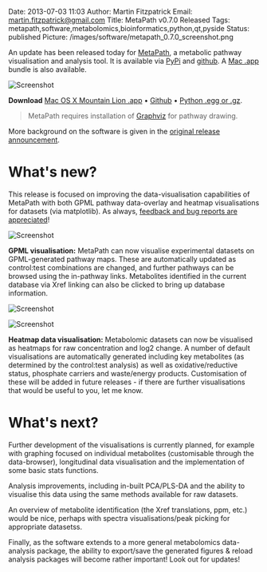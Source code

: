 Date: 2013-07-03 11:03
Author: Martin Fitzpatrick
Email: martin.fitzpatrick@gmail.com
Title: MetaPath v0.7.0 Released	
Tags: metapath,software,metabolomics,bioinformatics,python,qt,pyside
Status: published
Picture: /images/software/metapath_0.7.0_screenshot.png

An update has been released today for [MetaPath][metapath-github], a metabolic pathway visualisation and analysis tool. It is available  via [PyPi][metapath-pypi] and [github][metapath-github]. A [Mac .app][metapath-macapp] bundle is also available.

<!-- PELICAN_END_SUMMARY -->

![Screenshot](/images/software/metapath_0.7.0_screenshot.png)

**Download** [Mac OS X Mountain Lion .app][metapath-macapp] &bull; [Github][metapath-github] &bull; [Python .egg or .gz][metapath-pypi].

> MetaPath requires installation of [Graphviz][graphviz] for pathway drawing.

More background on the software is given in the [original release announcement][metapath-release-initial].

# What's new?

This release is focused on improving the data-visualisation capabilities of MetaPath with both GPML pathway data-overlay and heatmap visualisations for datasets (via matplotlib). As always, [feedback and bug reports are appreciated][metapath-github-issues]!

![Screenshot](/images/software/metapath_0.7.0_screenshot-1.png)

**GPML visualisation:** MetaPath can now visualise experimental datasets on GPML-generated pathway maps. These are automatically updated as control:test combinations are changed, and further pathways can be browsed using the in-pathway links. Metabolites identified in the current database via Xref linking can also be clicked to bring up database information.

![Screenshot](/images/software/metapath_0.7.0_screenshot-3.png)

![Screenshot](/images/software/metapath_0.7.0_screenshot-2.png)

**Heatmap data visualisation:** Metabolomic datasets can now be visualised as heatmaps for raw concentration and log2 change. A number of default visualisations are automatically generated including key metabolites (as determined by the control:test analysis) as well as oxidative/reductive status, phosphate carriers and waste/energy products. Customisation of these will be added in future releases - if there are further visualisations that would be useful to you, let me know.

# What's next?

Further development of the visualisations is currently planned, for example with graphing focused on individual metabolites (customisable through the data-browser), longitudinal data visualisation and the implementation of some basic stats functions.

Analysis improvements, including in-built PCA/PLS-DA and the ability to visualise this data using the same methods available for raw datasets.

An overview of metabolite identification (the Xref translations, ppm, etc.) would be nice, perhaps with spectra visualisations/peak picking for appropriate datasetss.

Finally, as the software extends to a more general metabolomics data-analysis package, the ability to export/save the generated figures & reload analysis packages will become rather important! Look out for updates!
 
[metapath-github]: https://github.com/mfitzp/metapath
[metapath-github-issues]: https://github.com/mfitzp/metapath/issues
[metacyc]: http://metacyc.org
[metapath-macapp]: http://download.martinfitzpatrick.name/MetaPath.dmg
[metapath-pypi]: https://pypi.python.org/pypi/metapath
[graphviz]: http://www.graphviz.org/
[metapath-release-initial]: http://martinfitzpatrick.name/article/metapath-v0.5.1-released
[kegg]: http://kegg.jp/
[gpml2svg]: http://martinfitzpatrick.name/article/gpml2svg-a-command-line-svg-renderer-for-gpml-pathways-released
